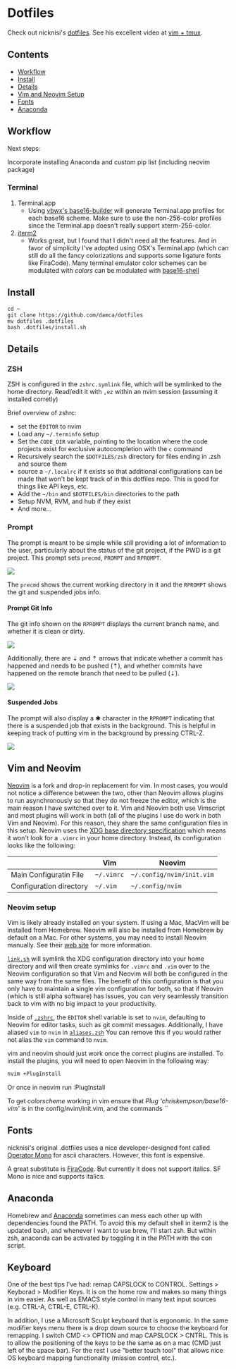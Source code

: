 # Dotfiles

Check out nicknisi's [dotfiles](https://github.com/nicknisi/dotfiles). See his excellent video at [vim + tmux](https://www.youtube.com/watch?v=5r6yzFEXajQ). 

## Contents

+ [Workflow](#workflow)
+ [Install](#Install)
+ [Details](#Details)
+ [Vim and Neovim Setup](#vim-and-neovim-setup)
+ [Fonts](#fonts)
+ [Anaconda](#anaconda)

## Workflow

Next steps:

Incorporate installing Anaconda and custom pip list (including neovim package)

### Terminal

1. Terminal.app
    * Using [vbwx's base16-builder](https://github.com/vbwx/base16-builder-php) will generate Terminal.app profiles for each base16 scheme. Make sure to use the non-256-color profiles since the Terminal.app doesn't really support xterm-256-color.
2. [iterm2](https://www.iterm2.com/)
    * Works great, but I found that I didn't need all the features. And in favor of simplicity I've adopted using OSX's Terminal.app (which can still do all the fancy colorizations and supports some ligature fonts like FiraCode). Many terminal emulator color schemes can be modulated with *colors* can be modulated with [base16-shell](https://github.com/chriskempson/base16-shell)


## Install

```
cd ~
git clone https://github.com/damca/dotfiles
mv dotfiles .dotfiles
bash .dotfiles/install.sh
```

## Details 

### ZSH
ZSH is configured in the `zshrc.symlink` file, which will be symlinked to the home directory. Read/edit it with `,ez` within an nvim session (assuming it installed corretly)

Brief overview of zshrc:
* set the `EDITOR` to nvim
* Load any `~/.terminfo` setup
* Set the `CODE_DIR` variable, pointing to the location where the code projects exist for exclusive autocompletion with the `c` command
* Recursively search the `$DOTFILES/zsh` directory for files ending in .zsh and source them
* source a `~/.localrc` if it exists so that additional configurations can be made that won't be kept track of in this dotfiles repo. This is good for things like API keys, etc.
* Add the `~/bin` and `$DOTFILES/bin` directories to the path
* Setup NVM, RVM, and hub if they exist
* And more...

### Prompt

The prompt is meant to be simple while still providing a lot of information to the user, particularly about the status of the git project, if the PWD is a git project. This prompt sets `precmd`, `PROMPT` and `RPROMPT`.

![](http://nicknisi.com/share/prompt.png)

The `precmd` shows the current working directory in it and the `RPROMPT` shows the git and suspended jobs info.

#### Prompt Git Info

The git info shown on the `RPROMPT` displays the current branch name, and whether it is clean or dirty.

![](http://nicknisi.com/share/git-branch-state.png)

Additionally, there are ⇣ and ⇡ arrows that indicate whether a commit has happened and needs to be pushed (⇡), and whether commits have happened on the remote branch that need to be pulled (⇣).

![](http://nicknisi.com/share/git-arrows.png)

#### Suspended Jobs

The prompt will also display a ✱ character in the `RPROMPT` indicating that there is a suspended job that exists in the background. This is helpful in keeping track of putting vim in the background by pressing CTRL-Z.

![](http://nicknisi.com/share/suspended-jobs.png)

## Vim and Neovim

[Neovim](https://neovim.io/) is a fork and drop-in replacement for vim. In most cases, you would not notice a difference between the two, other than Neovim allows plugins to run asynchronously so that they do not freeze the editor, which is the main reason I have switched over to it. Vim and Neovim both use Vimscript and most plugins will work in both (all of the plugins I use do work in both Vim and Neovim). For this reason, they share the same configuration files in this setup. Neovim uses the [XDG base directory specification](http://standards.freedesktop.org/basedir-spec/basedir-spec-latest.html) which means it won't look for a `.vimrc` in your home directory. Instead, its configuration looks like the following:

|                         | Vim        | Neovim                    |
|-------------------------|------------|---------------------------|
| Main Configuratin File  | `~/.vimrc` | `~/.config/nvim/init.vim` |
| Configuration directory | `~/.vim`   | `~/.config/nvim`          |


### Neovim setup

Vim is likely already installed on your system. If using a Mac, MacVim will be installed from Homebrew. Neovim will also be installed from Homebrew by default on a Mac. For other systems, you may need to install Neovim manually. See their [web site](https://neovim.io) for more information.

[`link.sh`](install/link.sh) will symlink the XDG configuration directory into your home directory and will then create symlinks for `.vimrc` and `.vim` over to the Neovim configuration so that Vim and Neovim will both be configured in the same way from the same files. The benefit of this configuration is that you only have to maintain a single vim configuration for both, so that if Neovim (which is still alpha software) has issues, you can very seamlessly transition back to vim with no big impact to your productivity.

Inside of [`.zshrc`](zsh/zshrc.symlink), the `EDITOR` shell variable is set to `nvim`, defaulting to Neovim for editor tasks, such as git commit messages. Additionally, I have aliased `vim` to `nvim` in [`aliases.zsh`](zsh/aliases.zsh) You can remove this if you would rather not alias the `vim` command to `nvim`.

vim and neovim should just work once the correct plugins are installed. To install the plugins, you will need to open Neovim in the following way:

```zsh
nvim +PlugInstall
```
Or once in neovim run :PlugInstall

To get *colorscheme* working in vim ensure that *Plug 'chriskempson/base16-vim'* is in the config/nvim/init.vim, and the commands ``

## Fonts

 nicknisi's original .dotfiles uses a nice developer-designed font called  [Operator Mono](http://www.typography.com/fonts/operator/styles/operatormonoscreensmart) for ascii characters. However, this font is expensive.

A great substitute is [FiraCode](https://github.com/tonsky/FiraCode). But currently it does not support italics.
SF Mono is nice and supports italics.

## Anaconda

Homebrew and [Anaconda](https://www.continuum.io/downloads) sometimes can mess each other up with dependencies found the PATH. To avoid this my default shell in iterm2 is the updated bash, and whenever I want to use brew, I'll start zsh. But within zsh, anaconda can be activated by toggling it in the PATH with the con script.

## Keyboard

One of the best tips I've had: remap CAPSLOCK to CONTROL. Settings > Keyborad > Modifier Keys. It is on the home row and makes so many things in vim easier. As well as EMACS style control in many text input sources (e.g. CTRL-A, CTRL-E, CTRL-K).

In addition, I use a Microsoft Sculpt keyboard that is ergonomic. In the same modifier keys menu there is a drop down source to choose the keyboard for remapping. I switch CMD <> OPTION and map CAPSLOCK > CNTRL. This is to allow the positioning of the keys to be the same as on a mac (CMD just left of the space bar). For the rest I use "better touch tool" that allows nice OS keyboard mapping functionality (mission control, etc.).
